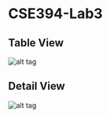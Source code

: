 # CSE394-Lab3

## Table View
![alt tag](http://i59.tinypic.com/v7ux5u.png)
## Detail View
![alt tag](http://i58.tinypic.com/azghfn.png)
